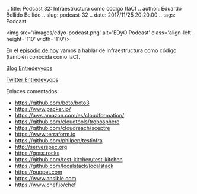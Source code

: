 .. title: Podcast 32: Infraestructura como código (IaC)
.. author: Eduardo Bellido Bellido
.. slug: podcast-32
.. date: 2017/11/25 20:20:00
.. tags: Podcast


<img src='/images/edyo-podcast.png' alt='EDyO Podcast' class='align-left height='110' width='110'/>

En el [episodio de hoy](http://podcast.edyo.es/podcast/edyo-31.mp3) vamos a hablar de Infraestructura como código (también conocida como IaC).

[Blog Entredevyops](http://www.entredevyops.es)

[Twitter Entredevyops](https://twitter.com/EntreDevYOps)

<!-- TEASER_END -->

Enlaces comentados:

* https://github.com/boto/boto3
* https://www.packer.io/
* https://aws.amazon.com/es/cloudformation/
* https://github.com/cloudtools/troposphere
* https://github.com/cloudreach/sceptre
* https://www.terraform.io
* https://github.com/philpep/testinfra
* http://serverspec.org
* https://goss.rocks
* https://github.com/test-kitchen/test-kitchen
* https://github.com/localstack/localstack
* https://puppet.com
* https://www.ansible.com
* https://www.chef.io/chef

